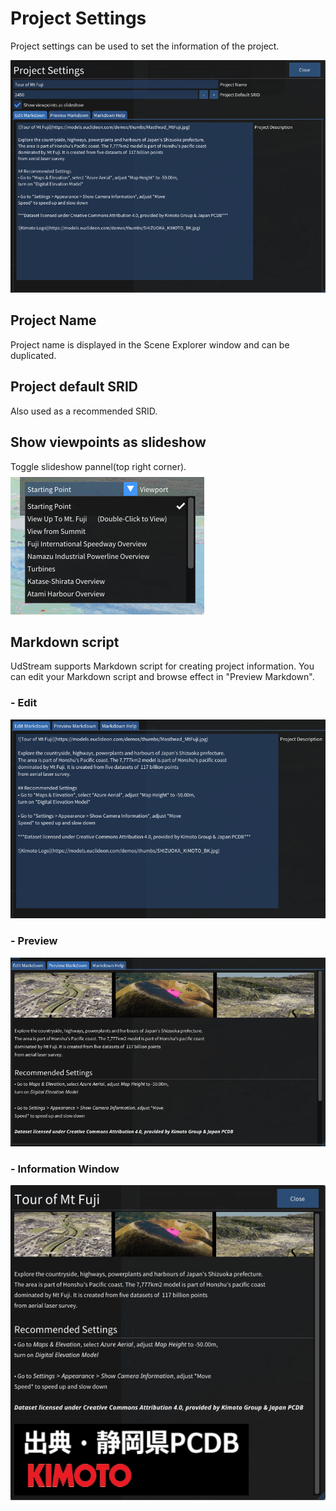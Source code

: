 # Project Settings

Project settings can be used to set the information of the project.

![](../media/projectsettings.png)

## Project Name
Project name is displayed in the Scene Explorer window and can be duplicated.

## Project default SRID
Also used as a recommended SRID.

## Show viewpoints as slideshow
Toggle slideshow pannel(top right corner).
![](../media/projectsettings-slidershow.png)

## Markdown script
UdStream supports Markdown script for creating project information. You can edit your Markdown script and browse effect in "Preview Markdown".

### - Edit
![](../media/projectsettings-editmd.png)

### - Preview
![](../media/projectsettings-previewmd.png)

### - Information Window
![](../media/projectsettings-info.png)
